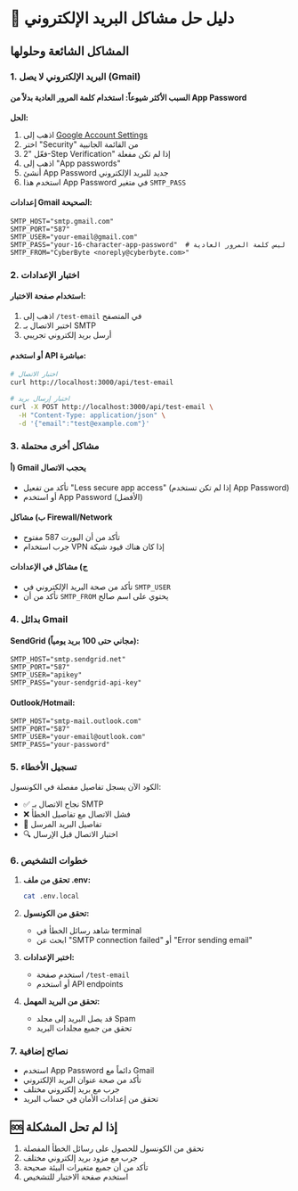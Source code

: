 # 🔧 دليل حل مشاكل البريد الإلكتروني

## المشاكل الشائعة وحلولها

### 1. البريد الإلكتروني لا يصل (Gmail)

#### السبب الأكثر شيوعاً: استخدام كلمة المرور العادية بدلاً من App Password

**الحل:**
1. اذهب إلى [Google Account Settings](https://myaccount.google.com/)
2. اختر "Security" من القائمة الجانبية
3. فعّل "2-Step Verification" إذا لم تكن مفعلة
4. اذهب إلى "App passwords"
5. أنشئ App Password جديد للبريد الإلكتروني
6. استخدم هذا App Password في متغير `SMTP_PASS`

#### إعدادات Gmail الصحيحة:
```env
SMTP_HOST="smtp.gmail.com"
SMTP_PORT="587"
SMTP_USER="your-email@gmail.com"
SMTP_PASS="your-16-character-app-password"  # ليس كلمة المرور العادية
SMTP_FROM="CyberByte <noreply@cyberbyte.com>"
```

### 2. اختبار الإعدادات

#### استخدام صفحة الاختبار:
1. اذهب إلى `/test-email` في المتصفح
2. اختبر الاتصال بـ SMTP
3. أرسل بريد إلكتروني تجريبي

#### أو استخدم API مباشرة:
```bash
# اختبار الاتصال
curl http://localhost:3000/api/test-email

# اختبار إرسال بريد
curl -X POST http://localhost:3000/api/test-email \
  -H "Content-Type: application/json" \
  -d '{"email":"test@example.com"}'
```

### 3. مشاكل أخرى محتملة

#### أ) Gmail يحجب الاتصال
- تأكد من تفعيل "Less secure app access" (إذا لم تكن تستخدم App Password)
- أو استخدم App Password (الأفضل)

#### ب) مشاكل Firewall/Network
- تأكد من أن البورت 587 مفتوح
- جرب استخدام VPN إذا كان هناك قيود شبكة

#### ج) مشاكل في الإعدادات
- تأكد من صحة البريد الإلكتروني في `SMTP_USER`
- تأكد من أن `SMTP_FROM` يحتوي على اسم صالح

### 4. بدائل Gmail

#### SendGrid (مجاني حتى 100 بريد يومياً):
```env
SMTP_HOST="smtp.sendgrid.net"
SMTP_PORT="587"
SMTP_USER="apikey"
SMTP_PASS="your-sendgrid-api-key"
```

#### Outlook/Hotmail:
```env
SMTP_HOST="smtp-mail.outlook.com"
SMTP_PORT="587"
SMTP_USER="your-email@outlook.com"
SMTP_PASS="your-password"
```

### 5. تسجيل الأخطاء

الكود الآن يسجل تفاصيل مفصلة في الكونسول:
- ✅ نجاح الاتصال بـ SMTP
- ❌ فشل الاتصال مع تفاصيل الخطأ
- 📧 تفاصيل البريد المرسل
- 🔍 اختبار الاتصال قبل الإرسال

### 6. خطوات التشخيص

1. **تحقق من ملف .env:**
   ```bash
   cat .env.local
   ```

2. **تحقق من الكونسول:**
   - شاهد رسائل الخطأ في terminal
   - ابحث عن "SMTP connection failed" أو "Error sending email"

3. **اختبر الإعدادات:**
   - استخدم صفحة `/test-email`
   - أو استخدم API endpoints

4. **تحقق من البريد المهمل:**
   - قد يصل البريد إلى مجلد Spam
   - تحقق من جميع مجلدات البريد

### 7. نصائح إضافية

- استخدم App Password دائماً مع Gmail
- تأكد من صحة عنوان البريد الإلكتروني
- جرب مع بريد إلكتروني مختلف
- تحقق من إعدادات الأمان في حساب البريد

## 🆘 إذا لم تحل المشكلة

1. تحقق من الكونسول للحصول على رسائل الخطأ المفصلة
2. جرب مع مزود بريد إلكتروني مختلف
3. تأكد من أن جميع متغيرات البيئة صحيحة
4. استخدم صفحة الاختبار للتشخيص
